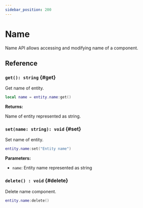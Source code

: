 ```yaml
---
sidebar_position: 200
---
```


# Name

Name API allows accessing and modifying name of a component.

## Reference

### `get(): string` {#get}

Get name of entity.

```lua
local name = entity.name:get()
```

**Returns:**

Name of entity represented as string.

### `set(name: string): void` {#set}

Set name of entity.

```lua
entity.name:set("Entity name")
```

**Parameters:**

- `name`: Entity name represented as string

### `delete() : void` {#delete}

Delete name component.

```lua
entity.name:delete()
```
